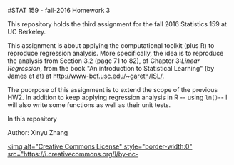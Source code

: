 #STAT 159 - fall-2016 Homework 3

This repository holds the third assignment for the fall 2016 Statistics 159 at UC Berkeley.

This assignment is about applying the computational toolkit (plus R) to reproduce regression analysis. More specifically, the idea is to reproduce the analysis from Section 3.2 (page 71 to 82), of Chapter 3:*Linear Regression*, from the book "An introduction to Statistical Learning" (by James et at) at http://www-bcf.usc.edu/~gareth/ISL/.

The puorpose of this assignment is to extend the scope of the previous HW2. In addition to keep applying regression analysis in R -- using `lm()`-- I will also write some functions as well as their unit tests. 

In this repository 




Author: Xinyu Zhang

<a rel="license" href="http://creativecommons.org/licenses/by-nc-sa/4.0/"><img alt="Creative Commons License" style="border-width:0" src="https://i.creativecommons.org/l/by-nc-
